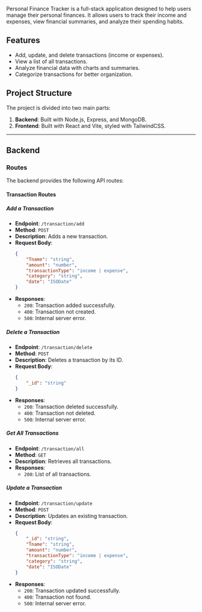 Personal Finance Tracker is a full-stack application designed to help users manage their personal finances. It allows users to track their income and expenses, view financial summaries, and analyze their spending habits.

## Features

- Add, update, and delete transactions (income or expenses).
- View a list of all transactions.
- Analyze financial data with charts and summaries.
- Categorize transactions for better organization.

## Project Structure

The project is divided into two main parts:

1. **Backend**: Built with Node.js, Express, and MongoDB.
2. **Frontend**: Built with React and Vite, styled with TailwindCSS.

---

## Backend

### Routes

The backend provides the following API routes:

#### Transaction Routes

##### Add a Transaction

- **Endpoint**: `/transaction/add`
- **Method**: `POST`
- **Description**: Adds a new transaction.
- **Request Body**:
    ```json
    {
        "Tname": "string",
        "amount": "number",
        "transactionType": "income | expense",
        "category": "string",
        "date": "ISODate"
    }
    ```
- **Responses**:
    - `200`: Transaction added successfully.
    - `400`: Transaction not created.
    - `500`: Internal server error.

##### Delete a Transaction

- **Endpoint**: `/transaction/delete`
- **Method**: `POST`
- **Description**: Deletes a transaction by its ID.
- **Request Body**:
    ```json
    {
        "_id": "string"
    }
    ```
- **Responses**:
    - `200`: Transaction deleted successfully.
    - `400`: Transaction not deleted.
    - `500`: Internal server error.

##### Get All Transactions

- **Endpoint**: `/transaction/all`
- **Method**: `GET`
- **Description**: Retrieves all transactions.
- **Responses**:
    - `200`: List of all transactions.

##### Update a Transaction

- **Endpoint**: `/transaction/update`
- **Method**: `POST`
- **Description**: Updates an existing transaction.
- **Request Body**:
    ```json
    {
        "_id": "string",
        "Tname": "string",
        "amount": "number",
        "transactionType": "income | expense",
        "category": "string",
        "date": "ISODate"
    }
    ```
- **Responses**:
    - `200`: Transaction updated successfully.
    - `400`: Transaction not found.
    - `500`: Internal server error.